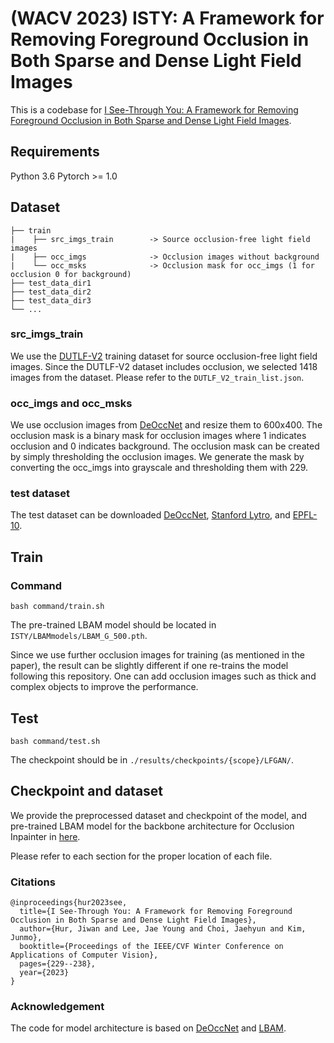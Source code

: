 # (WACV 2023) ISTY: A Framework for Removing Foreground Occlusion in Both Sparse and Dense Light Field Images
This is a codebase for [I See-Through You: A Framework for Removing Foreground Occlusion in Both Sparse and Dense Light Field Images](https://openaccess.thecvf.com/content/WACV2023/html/Hur_I_See-Through_You_A_Framework_for_Removing_Foreground_Occlusion_in_WACV_2023_paper.html).

## Requirements
Python 3.6
Pytorch >= 1.0 

## Dataset
```
├── train
|    ├── src_imgs_train        -> Source occlusion-free light field images
|    ├── occ_imgs              -> Occlusion images without background
|    └── occ_msks              -> Occlusion mask for occ_imgs (1 for occlusion 0 for background)
├── test_data_dir1
├── test_data_dir2
├── test_data_dir3
└── ...
```
### src_imgs_train
We use the [DUTLF-V2](https://github.com/DUT-IIAU-OIP-Lab/DUTLF-V2) training dataset for source occlusion-free light field images.
Since the DUTLF-V2 dataset includes occlusion, we selected 1418 images from the dataset.
Please refer to the `DUTLF_V2_train_list.json`.

### occ_imgs and occ_msks
We use occlusion images from [DeOccNet](https://github.com/YingqianWang/DeOccNet) and resize them to 600x400.
The occlusion mask is a binary mask for occlusion images where 1 indicates occlusion and 0 indicates background. 
The occlusion mask can be created by simply thresholding the occlusion images. We generate the mask by converting the occ_imgs into grayscale and thresholding them with 229.

### test dataset
The test dataset can be downloaded [DeOccNet](https://github.com/YingqianWang/DeOccNet), [Stanford Lytro](http://lightfields.stanford.edu/LF2016.html), and [EPFL-10](https://www.epfl.ch/labs/mmspg/downloads/valid/).

## Train
### Command
```
bash command/train.sh
```

<!-- The backbone LBAM model pre-trained on Paris Street View dataset and checkpoint for ISTY can be downloaded from [here](https://drive.google.com/drive/folders/1cAs8gVU16CGlmhvktKhzu6uvH3TF9Q5r?usp=sharing). -->
The pre-trained LBAM model should be located in `ISTY/LBAMmodels/LBAM_G_500.pth`.

Since we use further occlusion images for training (as mentioned in the paper), the result can be slightly different if one re-trains the model following this repository.
One can add occlusion images such as thick and complex objects to improve the performance.

## Test
```
bash command/test.sh
```
The checkpoint should be in `./results/checkpoints/{scope}/LFGAN/`.

## Checkpoint and dataset
We provide the preprocessed dataset and checkpoint of the model, and pre-trained LBAM model for the backbone architecture for Occlusion Inpainter in [here](https://drive.google.com/drive/folders/1cAs8gVU16CGlmhvktKhzu6uvH3TF9Q5r?usp=sharing).

Please refer to each section for the proper location of each file.

### Citations
```
@inproceedings{hur2023see,
  title={I See-Through You: A Framework for Removing Foreground Occlusion in Both Sparse and Dense Light Field Images},
  author={Hur, Jiwan and Lee, Jae Young and Choi, Jaehyun and Kim, Junmo},
  booktitle={Proceedings of the IEEE/CVF Winter Conference on Applications of Computer Vision},
  pages={229--238},
  year={2023}
}
```

### Acknowledgement
The code for model architecture is based on [DeOccNet](https://github.com/YingqianWang/DeOccNet) and [LBAM](https://github.com/Vious/LBAM_Pytorch).